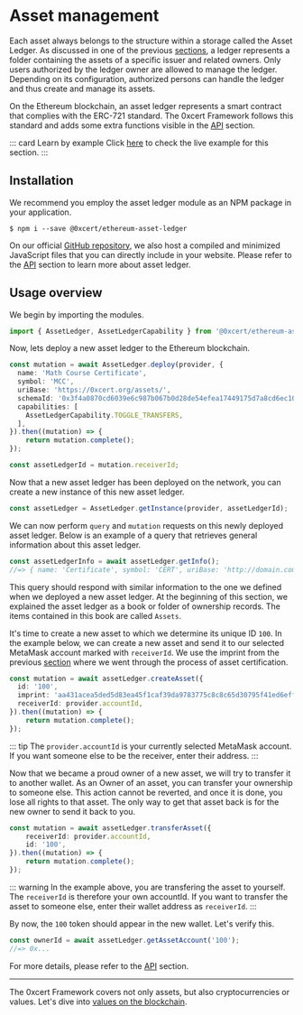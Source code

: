 # Asset management

Each asset always belongs to the structure within a storage called the Asset Ledger. As discussed in one of the previous [sections](/guide/about-assets.html#explaining-the-concept), a ledger represents a folder containing the assets of a specific issuer and related owners. Only users authorized by the ledger owner are allowed to manage the ledger. Depending on its configuration, authorized persons can handle the ledger and thus create and manage its assets.

On the Ethereum blockchain, an asset ledger represents a smart contract that complies with the ERC-721 standard. The 0xcert Framework follows this standard and adds some extra functions visible in the [API](/api/core.html) section.

::: card Learn by example
Click [here](https://stackblitz.com/edit/asset-management-example) to check the live example for this section.
:::

## Installation

We recommend you employ the asset ledger module as an NPM package in your application.

```shell
$ npm i --save @0xcert/ethereum-asset-ledger
```

On our official [GitHub repository](https://github.com/0xcert/framework), we also host a compiled and minimized JavaScript files that you can directly include in your website. Please refer to the [API](/api/core.html) section to learn more about asset ledger.

## Usage overview

We begin by importing the modules.

```ts
import { AssetLedger, AssetLedgerCapability } from '@0xcert/ethereum-asset-ledger';
```

Now, lets deploy a new asset ledger to the Ethereum blockchain.

```ts
const mutation = await AssetLedger.deploy(provider, {
  name: 'Math Course Certificate',
  symbol: 'MCC',
  uriBase: 'https://0xcert.org/assets/',
  schemaId: '0x3f4a0870cd6039e6c987b067b0d28de54efea17449175d7a8cd6ec10ab23cc5d', // base asset schemaId
  capabilities: [
    AssetLedgerCapability.TOGGLE_TRANSFERS,
  ],
}).then((mutation) => {
    return mutation.complete();
});

const assetLedgerId = mutation.receiverId;
```

Now that a new asset ledger has been deployed on the network, you can create a new instance of this new asset ledger.

```ts
const assetLedger = AssetLedger.getInstance(provider, assetLedgerId);
```

We can now perform `query` and `mutation` requests on this newly deployed asset ledger. Below is an example of a query that retrieves general information about this asset ledger.

```ts
const assetLedgerInfo = await assetLedger.getInfo();
//=> { name: 'Certificate', symbol: 'CERT', uriBase: 'http://domain.com', schemaId: '239423' }
```

This query should respond with similar information to the one we defined when we deployed a new asset ledger. At the beginning of this section, we explained the asset ledger as a book or folder of ownership records. The items contained in this book are called `Assets`.

It's time to create a new asset to which we determine its unique ID `100`. In the example below, we can create a new asset and send it to our selected MetaMask account marked with `receiverId`. We use the imprint from the previous [section](/guide/certification.html#usage-overview) where we went through the process of asset certification.

```ts
const mutation = await assetLedger.createAsset({
  id: '100',
  imprint: 'aa431acea5ded5d83ea45f1caf39da9783775c8c8c65d30795f41ed6eff45e1b',
  receiverId: provider.accountId,
}).then((mutation) => {
    return mutation.complete();
});
```

::: tip
The `provider.accountId` is your currently selected MetaMask account. If you want someone else to be the receiver, enter their address.
:::

Now that we became a proud owner of a new asset, we will try to transfer it to another wallet. As an Owner of an asset, you can transfer your ownership to someone else. This action cannot be reverted, and once it is done, you lose all rights to that asset. The only way to get that asset back is for the new owner to send it back to you.

```ts
const mutation = await assetLedger.transferAsset({
    receiverId: provider.accountId,
    id: '100',
}).then((mutation) => {
    return mutation.complete();
});
```

::: warning
In the example above, you are transfering the asset to yourself. The `receiverId` is therefore your own accountId. If you want to transfer the asset to someone else, enter their wallet address as `receiverId`.
:::

By now, the `100` token should appear in the new wallet. Let's verify this.

```ts
const ownerId = await assetLedger.getAssetAccount('100');
//=> 0x...
```

For more details, please refer to the [API](/api/core.html) section.

---

The 0xcert Framework covers not only assets, but also cryptocurrencies or values. Let's dive into [values on the blockchain](/guide/about-cryptocurrency.html).
